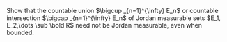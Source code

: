 Show that the countable union $\bigcup _{n=1}^{\infty} E_n$ or countable intersection $\bigcap _{n=1}^{\infty} E_n$ of Jordan measurable sets $E_1, E_2,\dots \sub \bold R$ need not be Jordan measurable, even when bounded.